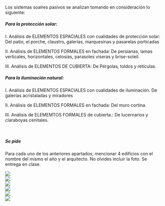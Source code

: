 Los sistemas soalres pasivos se analizan tomando en consideración lo siguiente:

##### Para la protección solar:

I. Análisis de ELEMENTOS ESPACIALES con cualidades de protección solar:
Del patio, el porche, claustro, galerías, marquesinas y pasarelas porticadas

II. Análisis de ELEMENTOS FORMALES en fachada:
De persianas, lamas verticales, horizontales, celosías, parasoles viseras y brise-soleil.

III. Análisis de ELEMENTOS DE CUBIERTA:
De Pérgolas, toldos y retículas.

##### Para la iluminación natural:

I. Análisis de ELEMENTOS ESPACIALES con cualidades de iluminación.
De galerías acristaladas y miradores

II. Análisis de ELEMENTOS FORMALES en fachada:
Del muro cortina.

III. Análisis de ELEMEMTOS FORMALES de cubierta.:
De lucernarios y claraboyas cenitales.


 
##### Se pide
Para cada uno de los anteriores apartados; mencionar 4 edificios con el nombre del mismo el año y el arquitecto. No olvides incluir la foto. Se entrega en clase.

<div class="mdl-grid">
<div class="mdl-cell mdl-cell--6-col mdl-typography--text-center">
<img src='./content/4/M4.44/6.JPG'>
</div>
<div class="mdl-cell mdl-cell--6-col mdl-typography--text-center">
<img src='./content/4/M4.44/007.jpg'>
</div>
<div class="mdl-cell mdl-cell--6-col mdl-typography--text-center">
<img src='./content/4/M4.44/brisesoleils..jpg'>
</div>
<div class="mdl-cell mdl-cell--6-col mdl-typography--text-center">
<img src='./content/4/M4.44/pich.gif'>
</div>
<div class="mdl-cell mdl-cell--6-col mdl-typography--text-center">
<img src='./content/4/M4.44/pelli.jpg'>
</div>
<div class="mdl-cell mdl-cell--6-col mdl-typography--text-center">
<img src='./content/4/M4.44/solatube.gif'>
</div>
</div>
